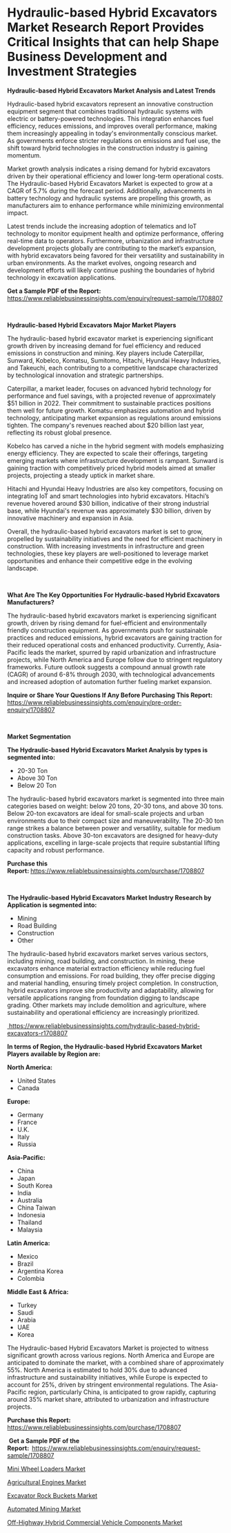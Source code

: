 <p><h1>Hydraulic-based Hybrid Excavators Market Research Report Provides Critical Insights that can help Shape Business Development and Investment Strategies</h1></p><p><strong>Hydraulic-based Hybrid Excavators Market Analysis and Latest Trends</strong></p>
<p><p>Hydraulic-based hybrid excavators represent an innovative construction equipment segment that combines traditional hydraulic systems with electric or battery-powered technologies. This integration enhances fuel efficiency, reduces emissions, and improves overall performance, making them increasingly appealing in today's environmentally conscious market. As governments enforce stricter regulations on emissions and fuel use, the shift toward hybrid technologies in the construction industry is gaining momentum.</p><p>Market growth analysis indicates a rising demand for hybrid excavators driven by their operational efficiency and lower long-term operational costs. The Hydraulic-based Hybrid Excavators Market is expected to grow at a CAGR of 5.7% during the forecast period. Additionally, advancements in battery technology and hydraulic systems are propelling this growth, as manufacturers aim to enhance performance while minimizing environmental impact. </p><p>Latest trends include the increasing adoption of telematics and IoT technology to monitor equipment health and optimize performance, offering real-time data to operators. Furthermore, urbanization and infrastructure development projects globally are contributing to the market’s expansion, with hybrid excavators being favored for their versatility and sustainability in urban environments. As the market evolves, ongoing research and development efforts will likely continue pushing the boundaries of hybrid technology in excavation applications.</p></p>
<p><strong>Get a Sample PDF of the Report:&nbsp;</strong> <a href="https://www.reliablebusinessinsights.com/enquiry/request-sample/1708807?utm_campaign=116&utm_medium=2&utm_source=Github&utm_content=ia&utm_term=27032025&utm_id=hydraulic-based-hybrid-excavators">https://www.reliablebusinessinsights.com/enquiry/request-sample/1708807</a></p>
<p>&nbsp;</p>
<p><strong>Hydraulic-based Hybrid Excavators Major Market Players</strong></p>
<p><p>The hydraulic-based hybrid excavator market is experiencing significant growth driven by increasing demand for fuel efficiency and reduced emissions in construction and mining. Key players include Caterpillar, Sunward, Kobelco, Komatsu, Sumitomo, Hitachi, Hyundai Heavy Industries, and Takeuchi, each contributing to a competitive landscape characterized by technological innovation and strategic partnerships.</p><p>Caterpillar, a market leader, focuses on advanced hybrid technology for performance and fuel savings, with a projected revenue of approximately $51 billion in 2022. Their commitment to sustainable practices positions them well for future growth. Komatsu emphasizes automation and hybrid technology, anticipating market expansion as regulations around emissions tighten. The company's revenues reached about $20 billion last year, reflecting its robust global presence.</p><p>Kobelco has carved a niche in the hybrid segment with models emphasizing energy efficiency. They are expected to scale their offerings, targeting emerging markets where infrastructure development is rampant. Sunward is gaining traction with competitively priced hybrid models aimed at smaller projects, projecting a steady uptick in market share.</p><p>Hitachi and Hyundai Heavy Industries are also key competitors, focusing on integrating IoT and smart technologies into hybrid excavators. Hitachi’s revenue hovered around $30 billion, indicative of their strong industrial base, while Hyundai's revenue was approximately $30 billion, driven by innovative machinery and expansion in Asia.</p><p>Overall, the hydraulic-based hybrid excavators market is set to grow, propelled by sustainability initiatives and the need for efficient machinery in construction. With increasing investments in infrastructure and green technologies, these key players are well-positioned to leverage market opportunities and enhance their competitive edge in the evolving landscape.</p></p>
<p>&nbsp;</p>
<p><strong>What Are The Key Opportunities For Hydraulic-based Hybrid Excavators Manufacturers?</strong></p>
<p><p>The hydraulic-based hybrid excavators market is experiencing significant growth, driven by rising demand for fuel-efficient and environmentally friendly construction equipment. As governments push for sustainable practices and reduced emissions, hybrid excavators are gaining traction for their reduced operational costs and enhanced productivity. Currently, Asia-Pacific leads the market, spurred by rapid urbanization and infrastructure projects, while North America and Europe follow due to stringent regulatory frameworks. Future outlook suggests a compound annual growth rate (CAGR) of around 6-8% through 2030, with technological advancements and increased adoption of automation further fueling market expansion.</p></p>
<p><strong>Inquire or Share Your Questions If Any Before Purchasing This Report:</strong> <a href="https://www.reliablebusinessinsights.com/enquiry/pre-order-enquiry/1708807?utm_campaign=116&utm_medium=2&utm_source=Github&utm_content=ia&utm_term=27032025&utm_id=hydraulic-based-hybrid-excavators">https://www.reliablebusinessinsights.com/enquiry/pre-order-enquiry/1708807</a></p>
<p>&nbsp;</p>
<p><strong>Market Segmentation</strong></p>
<p><strong>The Hydraulic-based Hybrid Excavators Market Analysis by types is segmented into:</strong></p>
<p><ul><li>20-30 Ton</li><li>Above 30 Ton</li><li>Below 20 Ton</li></ul></p>
<p><p>The hydraulic-based hybrid excavators market is segmented into three main categories based on weight: below 20 tons, 20-30 tons, and above 30 tons. Below 20-ton excavators are ideal for small-scale projects and urban environments due to their compact size and maneuverability. The 20-30 ton range strikes a balance between power and versatility, suitable for medium construction tasks. Above 30-ton excavators are designed for heavy-duty applications, excelling in large-scale projects that require substantial lifting capacity and robust performance.</p></p>
<p><strong>Purchase this Report:&nbsp;</strong><a href="https://www.reliablebusinessinsights.com/purchase/1708807?utm_campaign=116&utm_medium=2&utm_source=Github&utm_content=ia&utm_term=27032025&utm_id=hydraulic-based-hybrid-excavators">https://www.reliablebusinessinsights.com/purchase/1708807</a></p>
<p>&nbsp;</p>
<p><strong>The Hydraulic-based Hybrid Excavators Market Industry Research by Application is segmented into:</strong></p>
<p><ul><li>Mining</li><li>Road Building</li><li>Construction</li><li>Other</li></ul></p>
<p><p>The hydraulic-based hybrid excavators market serves various sectors, including mining, road building, and construction. In mining, these excavators enhance material extraction efficiency while reducing fuel consumption and emissions. For road building, they offer precise digging and material handling, ensuring timely project completion. In construction, hybrid excavators improve site productivity and adaptability, allowing for versatile applications ranging from foundation digging to landscape grading. Other markets may include demolition and agriculture, where sustainability and operational efficiency are increasingly prioritized.</p></p>
<p><a href="https://www.reliablebusinessinsights.com/hydraulic-based-hybrid-excavators-r1708807?utm_campaign=116&utm_medium=2&utm_source=Github&utm_content=ia&utm_term=27032025&utm_id=hydraulic-based-hybrid-excavators">&nbsp;https://www.reliablebusinessinsights.com/hydraulic-based-hybrid-excavators-r1708807</a></p>
<p><strong>In terms of Region, the Hydraulic-based Hybrid Excavators Market Players available by Region are:</strong></p>
<p>
    <p> <strong> North America: </strong>
        <ul>
            <li>United States</li>
            <li>Canada</li>
        </ul>
        </p> 
    <p> <strong> Europe: </strong>
        <ul>
            <li>Germany</li>
            <li>France</li>
            <li>U.K.</li>
            <li>Italy</li>
            <li>Russia</li>
        </ul>
        </p> 
    <p> <strong> Asia-Pacific: </strong>
        <ul>
            <li>China</li>
            <li>Japan</li>
            <li>South Korea</li>
            <li>India</li>
            <li>Australia</li>
            <li>China Taiwan</li>
            <li>Indonesia</li>
            <li>Thailand</li>
            <li>Malaysia</li>
        </ul>
        </p> 
    <p> <strong> Latin America: </strong>
        <ul>
            <li>Mexico</li>
            <li>Brazil</li>
            <li>Argentina Korea</li>
            <li>Colombia</li>
        </ul>
        </p> 
    <p> <strong> Middle East & Africa: </strong>
        <ul>
            <li>Turkey</li>
            <li>Saudi</li>
            <li>Arabia</li>
            <li>UAE</li>
            <li>Korea</li>
        </ul>
    </p>
    </p>
<p><p>The Hydraulic-based Hybrid Excavators Market is projected to witness significant growth across various regions. North America and Europe are anticipated to dominate the market, with a combined share of approximately 55%. North America is estimated to hold 30% due to advanced infrastructure and sustainability initiatives, while Europe is expected to account for 25%, driven by stringent environmental regulations. The Asia-Pacific region, particularly China, is anticipated to grow rapidly, capturing around 35% market share, attributed to urbanization and infrastructure projects.</p></p>
<p><strong>Purchase this Report: </strong><a href="https://www.reliablebusinessinsights.com/purchase/1708807?utm_campaign=116&utm_medium=2&utm_source=Github&utm_content=ia&utm_term=27032025&utm_id=hydraulic-based-hybrid-excavators">https://www.reliablebusinessinsights.com/purchase/1708807</a></p>
<p>&nbsp;<strong>Get a Sample PDF of the Report:&nbsp;&nbsp;</strong><a href="https://www.reliablebusinessinsights.com/enquiry/request-sample/1708807?utm_campaign=116&utm_medium=2&utm_source=Github&utm_content=ia&utm_term=27032025&utm_id=hydraulic-based-hybrid-excavators">https://www.reliablebusinessinsights.com/enquiry/request-sample/1708807</a></p>
<p><strong></strong></p>
<p><p><a href="https://github.com/koskasislo39/Market-Research-Report-List-1/blob/main/mini-wheel-loaders-market.md?utm_campaign=116&utm_medium=2&utm_source=Github&utm_content=ia&utm_term=27032025&utm_id=hydraulic-based-hybrid-excavators">Mini Wheel Loaders Market</a></p><p><a href="https://github.com/yoshih12/Market-Research-Report-List-4/blob/main/agricultural-engines-market.md?utm_campaign=116&utm_medium=2&utm_source=Github&utm_content=ia&utm_term=27032025&utm_id=hydraulic-based-hybrid-excavators">Agricultural Engines Market</a></p><p><a href="https://github.com/ryanbell8967/Market-Research-Report-List-1/blob/main/excavator-rock-buckets-market.md?utm_campaign=116&utm_medium=2&utm_source=Github&utm_content=ia&utm_term=27032025&utm_id=hydraulic-based-hybrid-excavators">Excavator Rock Buckets Market</a></p><p><a href="https://github.com/castoriffic/Market-Research-Report-List-6/blob/main/automated-mining-market.md?utm_campaign=116&utm_medium=2&utm_source=Github&utm_content=ia&utm_term=27032025&utm_id=hydraulic-based-hybrid-excavators">Automated Mining Market</a></p><p><a href="https://github.com/baetahassaz6/Market-Research-Report-List-1/blob/main/off-highway-hybrid-commercial-vehicle-components-market.md?utm_campaign=116&utm_medium=2&utm_source=Github&utm_content=ia&utm_term=27032025&utm_id=hydraulic-based-hybrid-excavators">Off-Highway Hybrid Commercial Vehicle Components Market</a></p></p>